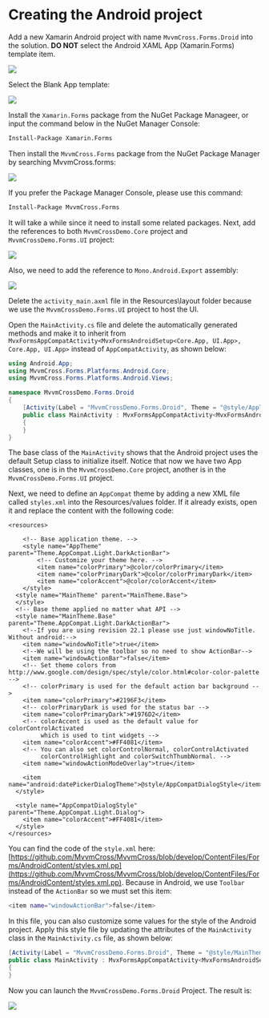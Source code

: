 # Creating the Android project

Add a new Xamarin Android project with name `MvvmCross.Forms.Droid` into the solution. **DO NOT** select the Android XAML App \(Xamarin.Forms\) template item.

![](../.gitbook/assets/image%20%2827%29.png)

Select the Blank App template:

![](../.gitbook/assets/image%20%2847%29.png)

Install the `Xamarin.Forms` package from the NuGet Package Manageer, or input the command below in the NuGet Manager Console:

```bash
Install-Package Xamarin.Forms
```

Then install the `MvvmCross.Forms` package from the NuGet Package Manager by searching MvvmCross.forms:

![](../.gitbook/assets/image%20%2813%29.png)

If you prefer the Package Manager Console, please use this command:

```bash
Install-Package MvvmCross.Forms
```

It will take a while since it need to install some related packages. Next, add the references to both `MvvmCrossDemo.Core` project and `MvvmCrossDemo.Forms.UI` project:

![](../.gitbook/assets/image%20%2817%29.png)

Also, we need to add the reference to `Mono.Android.Export` assembly:

![](../.gitbook/assets/image%20%2849%29.png)

Delete the `activity_main.axml` file in the Resources\layout folder because we use the `MvvmCrossDemo.Forms.UI` project to host the UI. 

Open the `MainActivity.cs` file and delete the automatically generated methods and make it to inherit from `MvxFormsAppCompatActivity<MvxFormsAndroidSetup<Core.App, UI.App>, Core.App, UI.App>` instead of `AppCompatActivity`, as shown below:

```csharp
using Android.App;
using MvvmCross.Forms.Platforms.Android.Core;
using MvvmCross.Forms.Platforms.Android.Views;

namespace MvvmCrossDemo.Forms.Droid
{
    [Activity(Label = "MvvmCrossDemo.Forms.Droid", Theme = "@style/AppTheme", MainLauncher = true)]
    public class MainActivity : MvxFormsAppCompatActivity<MvxFormsAndroidSetup<Core.App, UI.App>, Core.App, UI.App>
    {
    }
}
```

The base class of the `MainActivity` shows that the Android project uses the default Setup class to initialize itself. Notice that now we have two App classes, one is in the `MvvmCrossDemo.Core` project, another is in the `MvvmCrossDemo.Forms.UI` project.

Next, we need to define an `AppCompat` theme by adding a new XML file called `styles.xml` into the Resources/values folder. If it already exists, open it and replace the content with the following code:

```markup
<resources>

    <!-- Base application theme. -->
    <style name="AppTheme" parent="Theme.AppCompat.Light.DarkActionBar">
        <!-- Customize your theme here. -->
        <item name="colorPrimary">@color/colorPrimary</item>
        <item name="colorPrimaryDark">@color/colorPrimaryDark</item>
        <item name="colorAccent">@color/colorAccent</item>
    </style>
  <style name="MainTheme" parent="MainTheme.Base">
  </style>
  <!-- Base theme applied no matter what API -->
  <style name="MainTheme.Base" parent="Theme.AppCompat.Light.DarkActionBar">
    <!--If you are using revision 22.1 please use just windowNoTitle. Without android:-->
    <item name="windowNoTitle">true</item>
    <!--We will be using the toolbar so no need to show ActionBar-->
    <item name="windowActionBar">false</item>
    <!-- Set theme colors from http://www.google.com/design/spec/style/color.html#color-color-palette -->
    <!-- colorPrimary is used for the default action bar background -->
    <item name="colorPrimary">#2196F3</item>
    <!-- colorPrimaryDark is used for the status bar -->
    <item name="colorPrimaryDark">#1976D2</item>
    <!-- colorAccent is used as the default value for colorControlActivated
         which is used to tint widgets -->
    <item name="colorAccent">#FF4081</item>
    <!-- You can also set colorControlNormal, colorControlActivated
         colorControlHighlight and colorSwitchThumbNormal. -->
    <item name="windowActionModeOverlay">true</item>

    <item name="android:datePickerDialogTheme">@style/AppCompatDialogStyle</item>
  </style>

  <style name="AppCompatDialogStyle" parent="Theme.AppCompat.Light.Dialog">
    <item name="colorAccent">#FF4081</item>
  </style>
</resources>
```

You can find the code of the `style.xml` here: [https://github.com/MvvmCross/MvvmCross/blob/develop/ContentFiles/Forms/AndroidContent/styles.xml.pp](https://github.com/MvvmCross/MvvmCross/blob/develop/ContentFiles/Forms/AndroidContent/styles.xml.pp). Because in Android, we use `Toolbar` instead of the `ActionBar` so we must set this item:

```bash
<item name="windowActionBar">false</item>
```

In this file, you can also customize some values for the style of the Android project. Apply this style file by updating the attributes of the `MainActivity` class in the `MainActivity.cs` file, as shown below:

```csharp
[Activity(Label = "MvvmCrossDemo.Forms.Droid", Theme = "@style/MainTheme", MainLauncher = true)]
public class MainActivity : MvxFormsAppCompatActivity<MvxFormsAndroidSetup<Core.App, UI.App>, Core.App, UI.App>
{
}
```

Now you can launch the `MvvmCrossDemo.Forms.Droid` Project. The result is:

![](../.gitbook/assets/image%20%2816%29.png)


